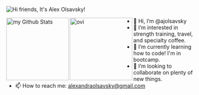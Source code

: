 ![Hi friends, It's Alex Olsavsky!](https://tinytriumphs-upload.s3.us-east-2.amazonaws.com/uploads/hi-friends-banner.gif)

<div dir="auto">
<img align="left" height="165px" src="https://github-readme-stats.vercel.app/api?username=ajolsavsky&include_all_commits=true&count_private=true&show_icons=true&line_height=20&title_color=2B5BBD&icon_color=1124BB&text_color=A1A1A1&bg_color=0,000000,130F40" alt="my Github Stats" style="max-width: 100%;" />
<img align="left" height="165px" src="https://github-readme-stats.vercel.app/api/top-langs?username=ajolsavsky&show_icons=true&locale=en&layout=compact&theme=chartreuse-dark" alt="ovi" style="max-width: 100%;" />
 </div>

- 👋 Hi, I’m @ajolsavsky
- 👀 I’m interested in strength training, travel, and specialty coffee.
- 🌱 I’m currently learning how to code! I'm in bootcamp.
- 💞️ I’m looking to collaborate on plenty of new things.
- 📫 How to reach me: alexandraolsavsky@gmail.com

<!---
ajolsavsky/ajolsavsky is a ✨ special ✨ repository because its `README.md` (this file) appears on your GitHub profile.
You can click the Preview link to take a look at your changes.
--->
